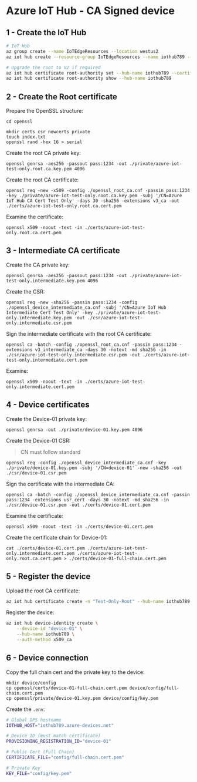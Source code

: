 # Azure IoT Hub - CA Signed device

## 1 - Create the IoT Hub


```sh
# IoT Hub
az group create --name IoTEdgeResources --location westus2
az iot hub create --resource-group IoTEdgeResources --name iothub789 --sku F1 --partition-count 2 --mintls "1.2"

# Upgrade the root to V2 if required
az iot hub certificate root-authority set --hub-name iothub789 --certificate-authority v2
az iot hub certificate root-authority show --hub-name iothub789
```

## 2 - Create the Root certificate

Prepare the OpenSSL structure:

```
cd openssl

mkdir certs csr newcerts private
touch index.txt
openssl rand -hex 16 > serial
```

Create the root CA private key:

```
openssl genrsa -aes256 -passout pass:1234 -out ./private/azure-iot-test-only.root.ca.key.pem 4096
```

Create the root CA certificate:

```
openssl req -new -x509 -config ./openssl_root_ca.cnf -passin pass:1234 -key ./private/azure-iot-test-only.root.ca.key.pem -subj '/CN=Azure IoT Hub CA Cert Test Only' -days 30 -sha256 -extensions v3_ca -out ./certs/azure-iot-test-only.root.ca.cert.pem
```

Examine the certificate:

```
openssl x509 -noout -text -in ./certs/azure-iot-test-only.root.ca.cert.pem
```

## 3 - Intermediate CA certificate

Create the CA private key:

```
openssl genrsa -aes256 -passout pass:1234 -out ./private/azure-iot-test-only.intermediate.key.pem 4096
```

Create the CSR:

```
openssl req -new -sha256 -passin pass:1234 -config ./openssl_device_intermediate_ca.cnf -subj '/CN=Azure IoT Hub Intermediate Cert Test Only' -key ./private/azure-iot-test-only.intermediate.key.pem -out ./csr/azure-iot-test-only.intermediate.csr.pem
```

Sign the intermediate certificate with the root CA certificate:

```
openssl ca -batch -config ./openssl_root_ca.cnf -passin pass:1234 -extensions v3_intermediate_ca -days 30 -notext -md sha256 -in ./csr/azure-iot-test-only.intermediate.csr.pem -out ./certs/azure-iot-test-only.intermediate.cert.pem
```

Examine:

```
openssl x509 -noout -text -in ./certs/azure-iot-test-only.intermediate.cert.pem
```

## 4 - Device certificates

Create the Device-01 private key:

```
openssl genrsa -out ./private/device-01.key.pem 4096
```

Create the Device-01 CSR:

> CN must follow standard

```
openssl req -config ./openssl_device_intermediate_ca.cnf -key ./private/device-01.key.pem -subj '/CN=device-01' -new -sha256 -out ./csr/device-01.csr.pem
```

Sign the certificate with the intermediate CA:

```
openssl ca -batch -config ./openssl_device_intermediate_ca.cnf -passin pass:1234 -extensions usr_cert -days 30 -notext -md sha256 -in ./csr/device-01.csr.pem -out ./certs/device-01.cert.pem
```

Examine the certificate:

```
openssl x509 -noout -text -in ./certs/device-01.cert.pem
```

Create the certificate chain for Device-01:

```
cat ./certs/device-01.cert.pem ./certs/azure-iot-test-only.intermediate.cert.pem ./certs/azure-iot-test-only.root.ca.cert.pem > ./certs/device-01-full-chain.cert.pem
```

## 5 - Register the device

Upload the root CA certificate:

```sh
az iot hub certificate create -n "Test-Only-Root" --hub-name iothub789 -g IoTEdgeResources -p openssl/certs/azure-iot-test-only.root.ca.cert.pem -v true
```

Register the device:

```sh
az iot hub device-identity create \
    --device-id "device-01" \
    --hub-name iothub789 \
    --auth-method x509_ca
```

## 6 - Device connection

Copy the full chain cert and the private key to the device:

```
mkdir device/config
cp openssl/certs/device-01-full-chain.cert.pem device/config/full-chain.cert.pem
cp openssl/private/device-01.key.pem device/config/key.pem
```

Create the `.env`:

```sh
# Global DPS hostname
IOTHUB_HOST="iothub789.azure-devices.net"

# Device ID (must match certificate)
PROVISIONING_REGISTRATION_ID="device-01"

# Public Cert (Full Chain)
CERTIFICATE_FILE="config/full-chain.cert.pem"

# Private Key
KEY_FILE="config/key.pem"
```